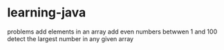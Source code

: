 # learning-java
problems 
 add elements in an array
add even numbers betwwen 1 and 100
detect the largest number in any given array
